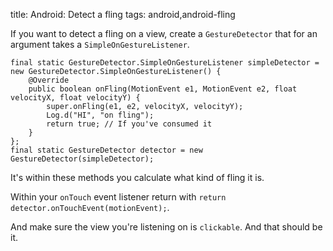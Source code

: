 title: Android: Detect a fling
tags: android,android-fling

If you want to detect a fling on a view, create a `GestureDetector` that for an argument takes a `SimpleOnGestureListener`.

```
final static GestureDetector.SimpleOnGestureListener simpleDetector = new GestureDetector.SimpleOnGestureListener() {
    @Override
    public boolean onFling(MotionEvent e1, MotionEvent e2, float velocityX, float velocityY) {
        super.onFling(e1, e2, velocityX, velocityY);
        Log.d("HI", "on fling");
        return true; // If you've consumed it
    }
};
final static GestureDetector detector = new GestureDetector(simpleDetector);
```

It's within these methods you calculate what kind of fling it is.

Within your `onTouch` event listener return with `return detector.onTouchEvent(motionEvent);`. 

And make sure the view you're listening on is `clickable`. And that should be it.
